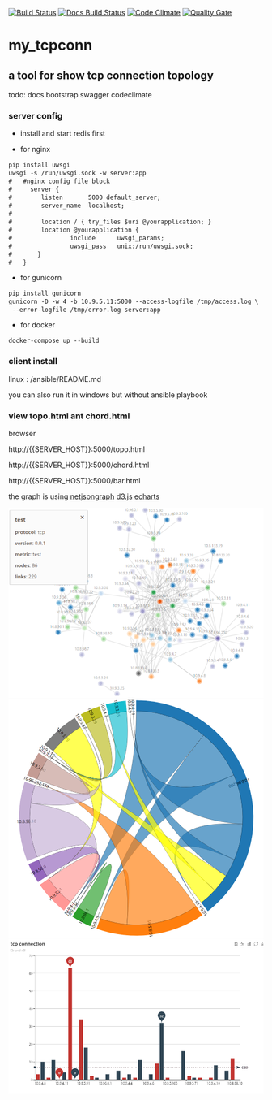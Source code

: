 [![Build Status](https://travis-ci.org/4admin2root/my_tcpconn.svg?branch=master)](https://travis-ci.org/4admin2root/my_tcpconn)
[![Docs Build Status](https://readthedocs.org/projects/my-tcpconn/badge/?version=latest)](http://my-tcpconn.readthedocs.io/)
[![Code Climate][codeclimate-badge]][codeclimate-url]
[![Quality Gate](https://sonarcloud.io/api/badges/gate?key=my_tcpconn)](https://sonarcloud.io/dashboard/index/my_tcpconn)
# my_tcpconn
## a tool for show tcp connection topology
todo:
docs
bootstrap
swagger
codeclimate

### server config
* install and start redis first

* for nginx
```
pip install uwsgi
uwsgi -s /run/uwsgi.sock -w server:app
#   #nginx config file block
#     server {
#        listen       5000 default_server;
#        server_name  localhost;
#
#        location / { try_files $uri @yourapplication; }
#        location @yourapplication {
#                include      uwsgi_params;
#                uwsgi_pass   unix:/run/uwsgi.sock;
#       }
#   }
 ```

 * for gunicorn
 ```
 pip install gunicorn
gunicorn -D -w 4 -b 10.9.5.11:5000 --access-logfile /tmp/access.log \
  --error-logfile /tmp/error.log server:app

 ```
 * for docker 
```text
docker-compose up --build
```
 ### client install
 
 linux : /ansible/README.md
 
 you can also run it in windows but without ansible playbook
 
 ### view topo.html ant chord.html
 
browser
 
http://{{SERVER_HOST}}:5000/topo.html

http://{{SERVER_HOST}}:5000/chord.html

http://{{SERVER_HOST}}:5000/bar.html

the graph is using 
[netjsongraph](https://github.com/netjson/netjsongraph.js)
[d3.js](https://d3js.org/)
[echarts](http://echarts.baidu.com/)

![](https://github.com/4admin2root/my_tcpconn/raw/master/test/demo.png)
![](https://github.com/4admin2root/my_tcpconn/raw/master/test/demo2.png)
![](https://github.com/4admin2root/my_tcpconn/raw/master/test/bar.png)


[codeclimate-badge]: https://codeclimate.com/github/4admin2root/my_tcpconn/badges/gpa.svg
[codeclimate-url]: https://codeclimate.com/github/4admin2root/my_tcpconn

